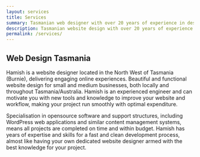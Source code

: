 ```yaml
---
layout: services
title: Services
summary: Tasmanian web designer with over 20 years of experience in designing and building websites. Hamish creates sites that are easy to maintain and flexible, making it simple to update website content and sell your products or services.
description: Tasmanian website design with over 20 years of experience in building websites. We create sites that are easy to maintain and simple to update your content.
permalink: /services/
---
```


## Web Design Tasmania
Hamish is a website designer located in the North West of Tasmania (Burnie), delivering engaging online experiences. Beautiful and functional website design for small and medium businesses, both locally and throughout Tasmania/Australia. Hamish is an experienced engineer and can motivate you with new tools and knowledge to improve your website and workflow, making your project run smoothly with optimal expenditure.

Specialisation in opensource software and support structures, including WordPress web applications and similar content management systems, means all projects are completed on time and within budget. Hamish has years of expertise and skills for a fast and clean development process, almost like having your own dedicated website designer armed with the best knowledge for your project.